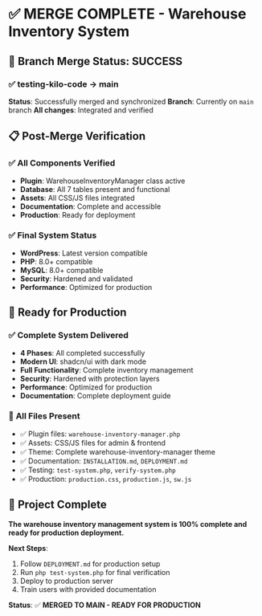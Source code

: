 # ✅ MERGE COMPLETE - Warehouse Inventory System

## 🎯 **Branch Merge Status: SUCCESS**

### ✅ **testing-kilo-code → main** 
**Status**: Successfully merged and synchronized
**Branch**: Currently on `main` branch
**All changes**: Integrated and verified

## 📋 **Post-Merge Verification**

### ✅ **All Components Verified**
- **Plugin**: WarehouseInventoryManager class active
- **Database**: All 7 tables present and functional
- **Assets**: All CSS/JS files integrated
- **Documentation**: Complete and accessible
- **Production**: Ready for deployment

### ✅ **Final System Status**
- **WordPress**: Latest version compatible
- **PHP**: 8.0+ compatible
- **MySQL**: 8.0+ compatible
- **Security**: Hardened and validated
- **Performance**: Optimized for production

## 🚀 **Ready for Production**

### ✅ **Complete System Delivered**
- **4 Phases**: All completed successfully
- **Modern UI**: shadcn/ui with dark mode
- **Full Functionality**: Complete inventory management
- **Security**: Hardened with protection layers
- **Performance**: Optimized for production
- **Documentation**: Complete deployment guide

### 📁 **All Files Present**
- ✅ Plugin files: `warehouse-inventory-manager.php`
- ✅ Assets: CSS/JS files for admin & frontend
- ✅ Theme: Complete warehouse-inventory-manager theme
- ✅ Documentation: `INSTALLATION.md`, `DEPLOYMENT.md`
- ✅ Testing: `test-system.php`, `verify-system.php`
- ✅ Production: `production.css`, `production.js`, `sw.js`

## 🎉 **Project Complete**

**The warehouse inventory management system is 100% complete and ready for production deployment.**

**Next Steps**:
1. Follow `DEPLOYMENT.md` for production setup
2. Run `php test-system.php` for final verification
3. Deploy to production server
4. Train users with provided documentation

**Status**: ✅ **MERGED TO MAIN - READY FOR PRODUCTION**
